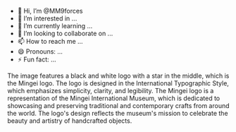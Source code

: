 - 👋 Hi, I’m @MM9forces
- 👀 I’m interested in ...
- 🌱 I’m currently learning ...
- 💞️ I’m looking to collaborate on ...
- 📫 How to reach me ...
- 😄 Pronouns: ...
- ⚡ Fun fact: ...

<!---
MM9forces/MM9forces is a ✨ special ✨ repository because its `README.md` (this file) appears on your GitHub profile.
You can click the Preview link to take a look at your changes.
--->The image features a black and white logo with a star in the middle, which is the Mingei logo. The logo is designed in the International Typographic Style, which emphasizes simplicity, clarity, and legibility. The Mingei logo is a representation of the Mingei International Museum, which is dedicated to showcasing and preserving traditional and contemporary crafts from around the world. The logo's design reflects the museum's mission to celebrate the beauty and artistry of handcrafted objects.
